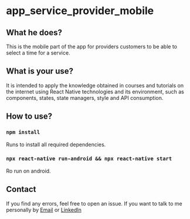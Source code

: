# app_service_provider_mobile

## What he does?

This is the mobile part of the app for providers customers to be able to select a time for a service.

## What is your use?

It is intended to apply the knowledge obtained in courses and tutorials on the internet using React Native technologies and its environment, such as components, states, state managers, style and API consumption.

## How to use?

### `npm install `

Runs to install all required dependencies.

### `npx react-native run-android && npx react-native start `

Ro run on android.

## Contact

If you find any errors, feel free to open an issue. If you want to talk to me personally by [Email](mailto:mateusgiroletti97@gmail.com) or [LinkedIn](https://www.linkedin.com/in/mateus-vinicios-sorgatto-giroletti-7a0647182/)
